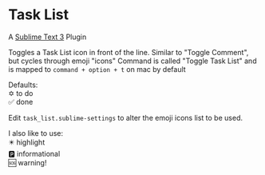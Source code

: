 # Task List
A [Sublime Text 3](https://www.sublimetext.com/) Plugin

Toggles a Task List icon in front of the line.
Similar to "Toggle Comment", but cycles through emoji "icons"
Command is called "Toggle Task List" and is mapped to `command + option + t` on mac by default

Defaults:<br>
✡️ to do<br>
✅ done<br>

Edit `task_list.sublime-settings` to alter the emoji icons list to be used.

I also like to use:<br>
✴️ highlight<br>
🅿️ informational<br>
🆘 warning!<br>